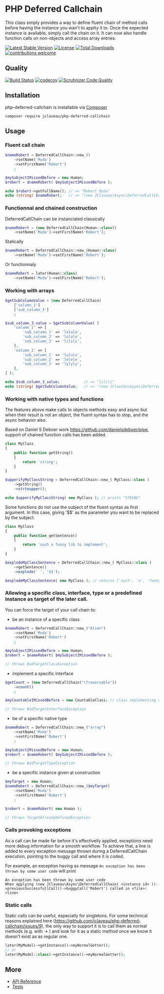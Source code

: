 # PHP Deferred Callchain
This class simply provides a way to define fluent chain of method calls before having
the instance you wan't to applty it to.
Once the expected instance is available, simply call the chain on it.
It can now also handle function calls on non-objects and access array entries.

[![Latest Stable Version](https://poser.pugx.org/jclaveau/php-deferred-callchain/v/stable)](https://packagist.org/packages/jclaveau/php-deferred-callchain)
[![License](https://poser.pugx.org/jclaveau/php-deferred-callchain/license)](https://packagist.org/packages/jclaveau/php-deferred-callchain)
[![Total Downloads](https://poser.pugx.org/jclaveau/php-deferred-callchain/downloads)](https://packagist.org/packages/jclaveau/php-deferred-callchain)
[![contributions welcome](https://img.shields.io/badge/contributions-welcome-brightgreen.svg?style=flat)](https://github.com/jclaveau/php-deferred-callchain/issues)

## Quality
[![Build Status](https://travis-ci.org/jclaveau/php-deferred-callchain.png?branch=master)](https://travis-ci.org/jclaveau/php-deferred-callchain)
[![codecov](https://codecov.io/gh/jclaveau/php-deferred-callchain/branch/master/graph/badge.svg)](https://codecov.io/gh/jclaveau/php-deferred-callchain)
[![Scrutinizer Code Quality](https://scrutinizer-ci.com/g/jclaveau/php-deferred-callchain/badges/quality-score.png?b=master)](https://scrutinizer-ci.com/g/jclaveau/php-deferred-callchain/?branch=master)


## Installation
php-deferred-callchain is installable via [Composer](http://getcomposer.org)

    composer require jclaveau/php-deferred-callchain


## Usage

### Fluent call chain
```php
$nameRobert = DeferredCallChain::new_()
    ->setName('Muda')
    ->setFirstName('Robert')
    ;

$mySubjectIMissedBefore = new Human;
$robert = $nameRobert( $mySubjectIMissedBefore );

echo $robert->getFullName(); // => "Robert Muda"
echo (string) $nameRobert;   // => "(new JClaveau\Async\DeferredCallChain)->setName('Muda')->setFirstName('Robert')"
```


### Functionnal and chained construction

DeferredCallChain can be instanciated classically
```php
$nameRobert = (new DeferredCallChain(Human::class))
    ->setName('Muda')->setFirstName('Robert');
```

Statically
```php
$nameRobert = DeferredCallChain::new_(Human::class)
    ->setName('Muda')->setFirstName('Robert');
```

Or functionnaly
```php
$nameRobert = later(Human::class)
    ->setName('Muda')->setFirstName('Robert');
```


### Working with arrays
```php
$getSubColumnValue = (new DeferredCallChain)
    ['column_1']
    ['sub_column_3']
    ;

$sub_column_3_value = $getSubColumnValue( [
    'column_1' => [
        'sub_column_1' => 'lalala',
        'sub_column_2' => 'lololo',
        'sub_column_3' => 'lilili',
    ],
    'column_2' => [
        'sub_column_1' => 'lululu',
        'sub_column_2' => 'lelele',
        'sub_column_3' => 'lylyly',
    ],
] );

echo $sub_column_3_value;           // => "lilili"
echo (string) $getSubColumnValue;   // => "(new JClaveau\Async\DeferredCallChain)['column_1']['sub_column_3']"
```


### Working with native types and functions
The features above make calls to objects methods easy and async but when
their result is not an object, the fluent syntax has to stop, and the async
behavior also.

Based on Daniel S Deboer work https://github.com/danielsdeboer/pipe, 
support of chained function calls has been added.

```php
class MyClass
{
    public function getString()
    {
        return 'string';
    }
}

$upperifyMyClassString = DeferredCallChain::new_( MyClass::class )
    ->getString()
    ->strtoupper();

echo $upperifyMyClassString( new MyClass ); // prints "STRING"

```

Some functions do not use the subject of the fluent syntax as first argument.
In this case, giving '$$' as the parameter you want to be replaced by the subject. 

```php
class MyClass
{
    public function getSentence()
    {
        return 'such a funny lib to implement';
    }
}

$explodeMyClassSentence = DeferredCallChain::new_( MyClass::class )
    ->getSentence()
    ->explode(' ', '$$');

$explodeMyClassSentence( new MyClass ); // returns ['such', 'a', 'funny', 'lib', 'to', 'implement']

```


### Allowing a specific class, interface, type or a predefined instance as target of the later call.
You can force the target of your call chain to:

+ be an instance of a specific class
```php
$nameRobert = DeferredCallChain::new_("Alien")
    ->setName('Muda')
    ->setFirstName('Robert')
    ;

$mySubjectIMissedBefore = new Human;
$robert = $nameRobert( $mySubjectIMissedBefore );

// throws BadTargetClassException

```

+ implement a specific interface

```php
$getCount = (new DeferredCallChain("\Traversable"))
    ->count()
    ;

$myCountableIMissedBefore = new CountableClass; // class implementing Countable

// throws BadTargetInterfaceException

```

+ be of a specific native type

```php
$nameRobert = DeferredCallChain::new_("array")
    ->setName('Muda')
    ->setFirstName('Robert')
    ;

$mySubjectIMissedBefore = new Human;
$robert = $nameRobert( $mySubjectIMissedBefore );

// throws BadTargetTypeException

```

+ be a specific instance given at construction

```php
$myTarget = new Human;
$nameRobert = DeferredCallChain::new_($myTarget)
    ->setName('Muda')
    ->setFirstName('Robert')
    ;

$robert = $nameRobert( new Human );

// throws TargetAlreadyDefinedException

```

### Calls provoking exceptions
As a call can be made far before it's effectivelly applied, exceptions
need more debug information for a smooth workflow. To achieve that, 
a line is added to every exception message thrown during a DeferredCallChain 
execution, pointing to the buggy call and where it is coded.

For example, an exception having as message ```An exception has been thrown by some user code```
will print
```
An exception has been thrown by some user code
When applying (new JClaveau\Async\DeferredCallChain( <instance id> ))->previousSuccessfullCall()->buggyCall('Robert') called in <file>:<line>
```

### Static calls
Static calls can be useful, especially for singletons. For some technical reasons explained here (https://github.com/jclaveau/php-deferred-callchain/issues/9),
the only way to support it is to call them as normal methods (e.g. with -> )
and look for it as a static method once we know it doesn't exist as as regular one.
```php
later(MyModel)->getInstance()->myNormalGetter();
// or
later(MyModel::class)->getInstance()->myNormalGetter();
```


## More
+ [API Reference](api_reference)
+ [Tests](tests/unit/DeferredCallChainTest.php)
